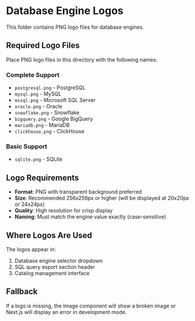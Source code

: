 # Database Engine Logos

This folder contains PNG logo files for database engines.

## Required Logo Files

Place PNG logo files in this directory with the following names:

### Complete Support
- `postgresql.png` - PostgreSQL
- `mysql.png` - MySQL
- `mssql.png` - Microsoft SQL Server
- `oracle.png` - Oracle
- `snowflake.png` - Snowflake
- `bigquery.png` - Google BigQuery
- `mariadb.png` - MariaDB
- `clickhouse.png` - ClickHouse

### Basic Support
- `sqlite.png` - SQLite

## Logo Requirements

- **Format**: PNG with transparent background preferred
- **Size**: Recommended 256x256px or higher (will be displayed at 20x20px or 24x24px)
- **Quality**: High resolution for crisp display
- **Naming**: Must match the engine value exactly (case-sensitive)

## Where Logos Are Used

The logos appear in:
1. Database engine selector dropdown
2. SQL query export section header
3. Catalog management interface

## Fallback

If a logo is missing, the Image component will show a broken image or Next.js will display an error in development mode.

